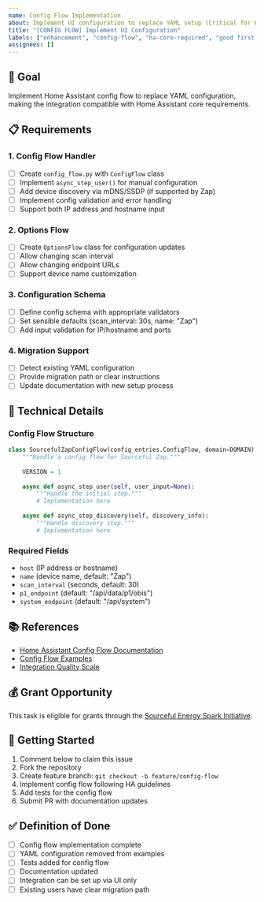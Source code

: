 ```yaml
---
name: Config Flow Implementation
about: Implement UI configuration to replace YAML setup (Critical for HA Core)
title: "[CONFIG FLOW] Implement UI Configuration"
labels: ["enhancement", "config-flow", "ha-core-required", "good first issue"]
assignees: []
---
```


## 🎯 Goal
Implement Home Assistant config flow to replace YAML configuration, making the integration compatible with Home Assistant core requirements.

## 📋 Requirements

### 1. Config Flow Handler
- [ ] Create `config_flow.py` with `ConfigFlow` class
- [ ] Implement `async_step_user()` for manual configuration
- [ ] Add device discovery via mDNS/SSDP (if supported by Zap)
- [ ] Implement config validation and error handling
- [ ] Support both IP address and hostname input

### 2. Options Flow
- [ ] Create `OptionsFlow` class for configuration updates
- [ ] Allow changing scan interval
- [ ] Allow changing endpoint URLs
- [ ] Support device name customization

### 3. Configuration Schema
- [ ] Define config schema with appropriate validators
- [ ] Set sensible defaults (scan_interval: 30s, name: "Zap")
- [ ] Add input validation for IP/hostname and ports

### 4. Migration Support
- [ ] Detect existing YAML configuration
- [ ] Provide migration path or clear instructions
- [ ] Update documentation with new setup process

## 🔧 Technical Details

### Config Flow Structure
```python
class SourcefulZapConfigFlow(config_entries.ConfigFlow, domain=DOMAIN):
    """Handle a config flow for Sourceful Zap."""
    
    VERSION = 1
    
    async def async_step_user(self, user_input=None):
        """Handle the initial step."""
        # Implementation here
        
    async def async_step_discovery(self, discovery_info):
        """Handle discovery step."""
        # Implementation here
```

### Required Fields
- `host` (IP address or hostname)
- `name` (device name, default: "Zap")
- `scan_interval` (seconds, default: 30)
- `p1_endpoint` (default: "/api/data/p1/obis")
- `system_endpoint` (default: "/api/system")

## 📚 References
- [Home Assistant Config Flow Documentation](https://developers.home-assistant.io/docs/config_entries_config_flow_handler)
- [Config Flow Examples](https://github.com/home-assistant/core/tree/dev/homeassistant/components)
- [Integration Quality Scale](https://developers.home-assistant.io/docs/integration_quality_scale_index)

## 💰 Grant Opportunity
This task is eligible for grants through the [Sourceful Energy Spark Initiative](https://sourceful.energy/grants).

## 🚀 Getting Started
1. Comment below to claim this issue
2. Fork the repository
3. Create feature branch: `git checkout -b feature/config-flow`
4. Implement config flow following HA guidelines
5. Add tests for the config flow
6. Submit PR with documentation updates

## ✅ Definition of Done
- [ ] Config flow implementation complete
- [ ] YAML configuration removed from examples
- [ ] Tests added for config flow
- [ ] Documentation updated
- [ ] Integration can be set up via UI only
- [ ] Existing users have clear migration path 